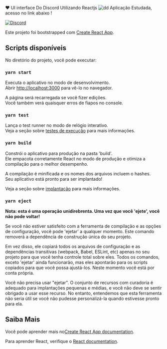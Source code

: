 ❤ UI interface Do Discord Utilizando Reactjs
![dd](https://user-images.githubusercontent.com/38596921/91956546-2de1ff00-ecdb-11ea-93f1-945223f0860b.png)
Aplicação Estudada, acesso no link abaixo !

[![Discord](http://img.youtube.com/vi/x4FdZd2-_uU/0.jpg)](http://www.youtube.com/watch?v=x4FdZd2-_uU "Aplicação do Discord")

Este projeto foi bootstrapped com [Create React App](https://github.com/facebook/create-react-app).

## Scripts disponíveis

No diretório do projeto, você pode executar:

### `yarn start`

Executa o aplicativo no modo de desenvolvimento.<br />
Abrir [http://localhost:3000](http://localhost:3000) para vê-lo no navegador.

A página será recarregada se você fizer edições.<br />
Você também verá quaisquer erros de fiapos no console.

### `yarn test`

Lança o test runner no modo de relógio interativo.<br />
Veja a seção sobre [testes de execução](https://facebook.github.io/create-react-app/docs/running-tests) para mais informações.

### `yarn build`

Constrói o aplicativo para produção na pasta 'build'.<br />
Ele empacota corretamente React no modo de produção e otimiza a compilação para o melhor desempenho.

A compilação é minificada e os nomes dos arquivos incluem o hashes.<br />
Seu aplicativo está pronto para ser implantado!

Veja a seção sobre [implantação](https://facebook.github.io/create-react-app/docs/deployment) para mais informações.

### `yarn eject`

**Nota: esta é uma operação unidirebrenta. Uma vez que você 'ejete', você não pode voltar!**

Se você não estiver satisfeito com a ferramenta de compilação e as opções de configuração, você pode 'ejetar' a qualquer momento. Este comando removerá a dependência de construção única do seu projeto.

Em vez disso, ele copiará todos os arquivos de configuração e as dependências transitivas (webpack, Babel, ESLint, etc) apenas no seu projeto para que você tenha controle total sobre eles. Todos os comandos, exceto 'ejetar' ainda funcionarão, mas eles apontarão para os scripts copiados para que você possa ajustá-los. Neste momento você está por conta própria.

Você não precisa usar "ejetar". O conjunto de recursos com curadoria é adequado para implantações pequenas e médias, e você não deve se sentir obrigado a usar esse recurso. No entanto, entendemos que esta ferramenta não seria útil se você não pudesse personalizá-la quando estivesse pronto para ela.

## Saiba Mais

Você pode aprender mais no[Create React App documentation](https://facebook.github.io/create-react-app/docs/getting-started).

Para aprender React, verifique o
 [React documentation](https://reactjs.org/).
